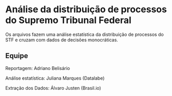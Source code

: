 # Análise da distribuição de processos do Supremo Tribunal Federal

Os arquivos fazem uma análise estatística da distribuição de processos do STF e cruzam com dados de decisões monocráticas.

## Equipe
Reportagem: Adriano Belisário

Análise estatística: Juliana Marques (Datalabe)

Extração dos Dados: Álvaro Justen (Brasil.io)
